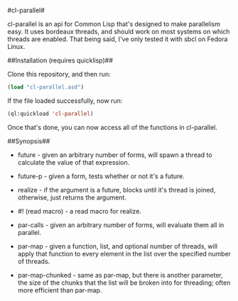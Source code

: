 #cl-parallel#

cl-parallel is an api for Common Lisp that's designed to make parallelism easy.
It uses bordeaux threads, and should work on most systems on which threads are
enabled. That being said, I've only tested it with sbcl on Fedora Linux.

##Installation (requires quicklisp)##


Clone this repository, and then run:
```lisp
(load "cl-parallel.asd")
```
If the file loaded successfully, now run:
```lisp
(ql:quickload 'cl-parallel)
```

Once that's done, you can now access all of the functions in cl-parallel.

##Synopsis##

* future - given an arbitrary number of forms, will spawn a thread to
calculate the value of that expression.

* future-p - given a form, tests whether or not it's a future.

* realize - if the argument is a future, blocks until it's thread is joined,
otherwise, just returns the argument.

* \#! (read macro) - a read macro for realize.

* par-calls - given an arbitrary number of forms, will evaluate them all  in
parallel.

* par-map - given a function, list, and optional number of threads, will apply
that function to every element in the list over the specified number of threads.

* par-map-chunked - same as par-map, but there is another parameter, the size of
the chunks that the list will be broken into for threading; often more efficient
than par-map.
